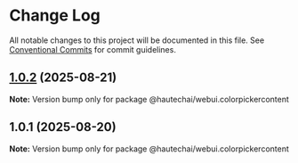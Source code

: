 # Change Log

All notable changes to this project will be documented in this file.
See [Conventional Commits](https://conventionalcommits.org) for commit guidelines.

## [1.0.2](https://github.com/HautechAI/webui/compare/@hautechai/webui.colorpickercontent@1.0.1...@hautechai/webui.colorpickercontent@1.0.2) (2025-08-21)

**Note:** Version bump only for package @hautechai/webui.colorpickercontent

## 1.0.1 (2025-08-20)

**Note:** Version bump only for package @hautechai/webui.colorpickercontent
